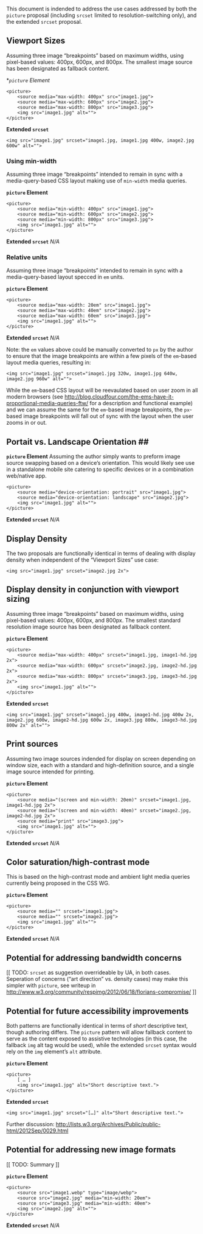 This document is indended to address the use cases addressed by both the `picture` proposal (including `srcset` limited to resolution-switching only), and the extended `srcset` proposal.

## Viewport Sizes
Assuming three image “breakpoints” based on maximum widths, using pixel-based values: 400px, 600px, and 800px. The smallest image source has been designated as fallback content.

**`picture` Element*
```
<picture>
    <source media="max-width: 400px" src="image1.jpg">
    <source media="max-width: 600px" src="image2.jpg">
    <source media="max-width: 800px" src="image3.jpg">
    <img src="image1.jpg" alt="">
</picture>
```

**Extended `srcset`**
```
<img src="image1.jpg" srcset="image1.jpg, image1.jpg 400w, image2.jpg 600w" alt="">
```


### Using min-width ###
Assuming three image “breakpoints” intended to remain in sync with a media-query-based CSS layout making use of `min-width` media queries.

**`picture` Element**
```
<picture>
    <source media="min-width: 400px" src="image1.jpg">
    <source media="min-width: 600px" src="image2.jpg">
    <source media="min-width: 800px" src="image3.jpg">
    <img src="image1.jpg" alt="">
</picture>
```

**Extended `srcset`**
*N/A*


### Relative units ###
Assuming three image “breakpoints” intended to remain in sync with a media-query-based layout specced in `em` units.

**`picture` Element**
```
<picture>
    <source media="max-width: 20em" src="image1.jpg">
    <source media="max-width: 40em" src="image2.jpg">
    <source media="max-width: 60em" src="image3.jpg">
    <img src="image1.jpg" alt="">
</picture>
```

**Extended `srcset`**
*N/A*

Note: the `em` values above could be manually converted to `px` by the author to ensure that the image breakpoints are within a few pixels of the `em`-based layout media queries, resulting in:

```
<img src="image1.jpg" srcset="image1.jpg 320w, image1.jpg 640w, image2.jpg 960w" alt="">
```

While the `em`-based CSS layout will be reevaulated based on user zoom in all modern browsers (see http://blog.cloudfour.com/the-ems-have-it-proportional-media-queries-ftw/ for a description and functional example) and we can assume the same for the `em`-based image breakpoints, the `px`-based image breakpoints will fall out of sync with the layout when the user zooms in or out.

## Portait vs. Landscape Orientation ## ##

**`picture` Element**
Assuming the author simply wants to preform image source swapping based on a device’s orientation. This would likely see use in a standalone mobile site catering to specific devices or in a combination web/native app.

```
<picture>
    <source media="device-orientation: portrait" src="image1.jpg">
    <source media="device-orientation: landscape" src="image2.jpg">
    <img src="image1.jpg" alt="">
</picture>
```

**Extended `srcset`**
*N/A*


## Display Density
The two proposals are functionally identical in terms of dealing with display density when independent of the “Viewport Sizes” use case:

```
<img src="image1.jpg" srcset="image2.jpg 2x">
```


## Display density in conjunction with viewport sizing ##
Assuming three image “breakpoints” based on maximum widths, using pixel-based values: 400px, 600px, and 800px. The smallest standard resolution image source has been designated as fallback content.

**`picture` Element**
```
<picture>
    <source media="max-width: 400px" srcset="image1.jpg, image1-hd.jpg 2x">
    <source media="max-width: 600px" srcset="image2.jpg, image2-hd.jpg 2x">
    <source media="max-width: 800px" srcset="image3.jpg, image3-hd.jpg 2x">
    <img src="image1.jpg" alt="">
</picture>
```

**Extended `srcset`**
```
<img src="image1.jpg" srcset="image1.jpg 400w, image1-hd.jpg 400w 2x, image2.jpg 600w, image2-hd.jpg 600w 2x, image3.jpg 800w, image3-hd.jpg 800w 2x" alt="">
```


## Print sources
Assuming two image sources indended for display on screen depending on window size, each with a standard and high-definition source, and a single image source intended for printing.

**`picture` Element**
```
<picture>
    <source media="(screen and min-width: 20em)" srcset="image1.jpg, image1-hd.jpg 2x">
    <source media="(screen and min-width: 40em)" srcset="image2.jpg, image2-hd.jpg 2x">
    <source media="print" src="image3.jpg">
    <img src="image1.jpg" alt="">
</picture>
```

**Extended `srcset`**
*N/A*


## Color saturation/high-contrast mode
This is based on the high-contrast mode and ambient light media queries currently being proposed in the CSS WG.

**`picture` Element**
```
<picture>
    <source media="" srcset="image1.jpg">
    <source media="" srcset="image2.jpg">
    <img src="image1.jpg" alt="">
</picture>
```

**Extended `srcset`**
*N/A*


## Potential for addressing bandwidth concerns ##
[[ TODO: `srcset` as suggestion overrideable by UA, in both cases. Seperation of concerns (“art direction” vs. density cases) may make this simpler with `picture`, see writeup in http://www.w3.org/community/respimg/2012/06/18/florians-compromise/ ]]


## Potential for future accessibility improvements ##

Both patterns are functionally identical in terms of _short_ descriptive text, though authoring differs. The `picture` pattern will allow fallback content to serve as the content exposed to assistive technologies (in this case, the fallback `img` alt tag would be used), while the extended `srcset` syntax would rely on the `img` element’s `alt` attribute.

**`picture` Element**
```
<picture>
    [ … ]
    <img src="image1.jpg" alt="Short descriptive text.">
</picture>
```

**Extended `srcset`**
```
<img src="image1.jpg" srcset="[…]" alt="Short descriptive text.">
```

Further discussion: <a href="http://lists.w3.org/Archives/Public/public-html/2012Sep/0029.html">http://lists.w3.org/Archives/Public/public-html/2012Sep/0029.html</a>


## Potential for addressing new image formats ##
[[ TODO: Summary ]]

**`picture` Element**
```
<picture>
    <source src="image1.webp" type="image/webp">
    <source src="image2.jpg" media="min-width: 20em">
    <source src="image3.jpg" media="min-width: 40em">
    <img src="image2.jpg" alt="">
</picture>
```

**Extended `srcset`**
*N/A*

